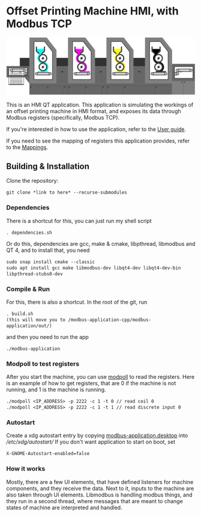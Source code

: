 # Offset Printing Machine HMI, with Modbus TCP

![](user-guide/img/Offset.svg)

This is an HMI QT application. This application is simulating the workings of an offset printing machine in HMI format,
and exposes its data through Modbus registers (specifically, Modbus TCP).

If you're interested in how to use the application, 
refer to the [User guide](user-guide/USERGUIDE.md).

If you need to see the mapping of registers this application provides,
refer to the [Mappings](MAPPINGS.md). 

## Building & Installation

Clone the repository:
```
git clone *link to here* --recurse-submodules
```

### Dependencies

There is a shortcut for this, you can just run my shell script
```
. dependencies.sh
```

Or do this,
dependencies are gcc, make & cmake, libpthread, libmodbus and QT 4, and to install that, you need
```
sudo snap install cmake --classic
sudo apt install gcc make libmodbus-dev libqt4-dev libqt4-dev-bin libpthread-stubs0-dev
```

### Compile & Run

For this, there is also a shortcut. In the root of the git, run
```
. build.sh
(this will move you to /modbus-application-cpp/modbus-application/out/)
```

and then you need to run the app
```
./modbus-application
```

### Modpoll to test registers

After you start the machine, you can use [modpoll](https://www.modbusdriver.com/modpoll.html) to read the registers.
Here is an example of how to get registers, that are 0 if the machine is not running, and 1 is the machine is running. 

```
./modpoll <IP_ADDRESS> -p 2222 -c 1 -t 0 // read coil 0
./modpoll <IP_ADDRESS> -p 2222 -c 1 -t 1 // read discrete input 0
```

### Autostart

Create a xdg autostart entry by copying [modbus-application.desktop](modbus-application.desktop) into */etc/xdg/autostart/*
If you don't want application to start on boot, set
```
X-GNOME-Autostart-enabled=false
```

### How it works

Mostly, there are a few UI elements, that have defined listeners for machine components,
and they receive the data. Next to it, inputs to the machine are also taken through UI 
elements. Libmodbus is handling modbus things, and they run in a second thread,
where messages that are meant to change states of machine are interpreted and handled.
